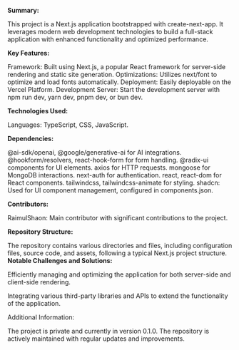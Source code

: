**Summary:**

This project is a Next.js application bootstrapped with create-next-app. It leverages modern web development technologies to build a full-stack application with enhanced functionality and optimized performance.

**Key Features:**

Framework: Built using Next.js, a popular React framework for server-side rendering and static site generation.
Optimizations: Utilizes next/font to optimize and load fonts automatically.
Deployment: Easily deployable on the Vercel Platform.
Development Server: Start the development server with npm run dev, yarn dev, pnpm dev, or bun dev.

**Technologies Used:**

Languages: TypeScript, CSS, JavaScript.

**Dependencies:**

@ai-sdk/openai, @google/generative-ai for AI integrations.
@hookform/resolvers, react-hook-form for form handling.
@radix-ui components for UI elements.
axios for HTTP requests.
mongoose for MongoDB interactions.
next-auth for authentication.
react, react-dom for React components.
tailwindcss, tailwindcss-animate for styling.
shadcn: Used for UI component management, configured in components.json.

**Contributors:**

RaimulShaon: Main contributor with significant contributions to the project.

**Repository Structure:**

The repository contains various directories and files, including configuration files, source code, and assets, following a typical Next.js project structure.
**Notable Challenges and Solutions:**

Efficiently managing and optimizing the application for both server-side and client-side rendering.

Integrating various third-party libraries and APIs to extend the functionality of the application.

Additional Information:

The project is private and currently in version 0.1.0.
The repository is actively maintained with regular updates and improvements.
